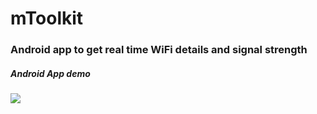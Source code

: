 # mToolkit
### Android app to get real time WiFi details and signal strength
##### Android App demo
![](mToolkit.gif)

